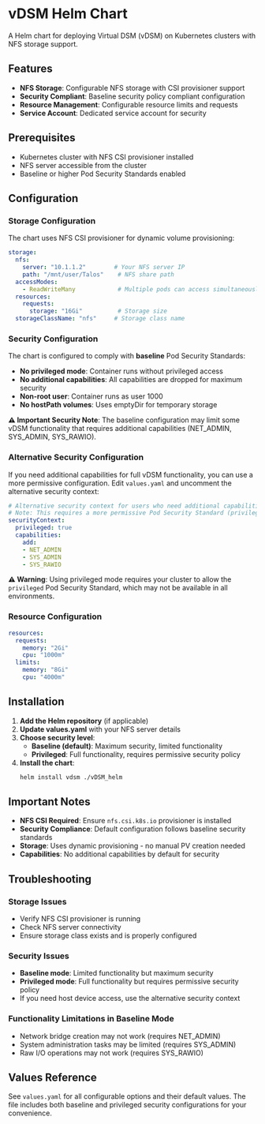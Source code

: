 # vDSM Helm Chart

A Helm chart for deploying Virtual DSM (vDSM) on Kubernetes clusters with NFS storage support.

## Features

- **NFS Storage**: Configurable NFS storage with CSI provisioner support
- **Security Compliant**: Baseline security policy compliant configuration
- **Resource Management**: Configurable resource limits and requests
- **Service Account**: Dedicated service account for security

## Prerequisites

- Kubernetes cluster with NFS CSI provisioner installed
- NFS server accessible from the cluster
- Baseline or higher Pod Security Standards enabled

## Configuration

### Storage Configuration

The chart uses NFS CSI provisioner for dynamic volume provisioning:

```yaml
storage:
  nfs:
    server: "10.1.1.2"        # Your NFS server IP
    path: "/mnt/user/Talos"    # NFS share path
  accessModes:
    - ReadWriteMany            # Multiple pods can access simultaneously
  resources:
    requests:
      storage: "16Gi"          # Storage size
  storageClassName: "nfs"     # Storage class name
```

### Security Configuration

The chart is configured to comply with **baseline** Pod Security Standards:

- **No privileged mode**: Container runs without privileged access
- **No additional capabilities**: All capabilities are dropped for maximum security
- **Non-root user**: Container runs as user 1000
- **No hostPath volumes**: Uses emptyDir for temporary storage

**⚠️ Important Security Note**: The baseline configuration may limit some vDSM functionality that requires additional capabilities (NET_ADMIN, SYS_ADMIN, SYS_RAWIO).

### Alternative Security Configuration

If you need additional capabilities for full vDSM functionality, you can use a more permissive configuration. Edit `values.yaml` and uncomment the alternative security context:

```yaml
# Alternative security context for users who need additional capabilities
# Note: This requires a more permissive Pod Security Standard (privileged)
securityContext:
  privileged: true
  capabilities:
    add:
    - NET_ADMIN
    - SYS_ADMIN
    - SYS_RAWIO
```

**⚠️ Warning**: Using privileged mode requires your cluster to allow the `privileged` Pod Security Standard, which may not be available in all environments.

### Resource Configuration

```yaml
resources:
  requests:
    memory: "2Gi"
    cpu: "1000m"
  limits:
    memory: "8Gi"
    cpu: "4000m"
```

## Installation

1. **Add the Helm repository** (if applicable)
2. **Update values.yaml** with your NFS server details
3. **Choose security level**:
   - **Baseline (default)**: Maximum security, limited functionality
   - **Privileged**: Full functionality, requires permissive security policy
4. **Install the chart**:
   ```bash
   helm install vdsm ./vDSM_helm
   ```

## Important Notes

- **NFS CSI Required**: Ensure `nfs.csi.k8s.io` provisioner is installed
- **Security Compliance**: Default configuration follows baseline security standards
- **Storage**: Uses dynamic provisioning - no manual PV creation needed
- **Capabilities**: No additional capabilities by default for security

## Troubleshooting

### Storage Issues
- Verify NFS CSI provisioner is running
- Check NFS server connectivity
- Ensure storage class exists and is properly configured

### Security Issues
- **Baseline mode**: Limited functionality but maximum security
- **Privileged mode**: Full functionality but requires permissive security policy
- If you need host device access, use the alternative security context

### Functionality Limitations in Baseline Mode
- Network bridge creation may not work (requires NET_ADMIN)
- System administration tasks may be limited (requires SYS_ADMIN)
- Raw I/O operations may not work (requires SYS_RAWIO)

## Values Reference

See `values.yaml` for all configurable options and their default values. The file includes both baseline and privileged security configurations for your convenience.